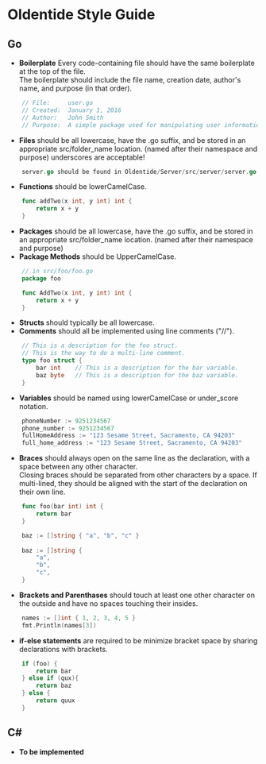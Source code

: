 # Oldentide Style Guide

## Go

* **Boilerplate** Every code-containing file should have the same boilerplate at the top of the file.  
  The boilerplate should include the file name, creation date, author's name, and purpose (in that order).
```Go
    // File:     user.go
    // Created:  January 1, 2016
    // Author:   John Smith
    // Purpose:  A simple package used for manipulating user information.
```

* **Files** should be all lowercase, have the .go suffix, and be stored in an appropriate src/folder\_name location. (named after their namespace and purpose)
  underscores are acceptable!
```Go
    server.go should be found in Oldentide/Server/src/server/server.go
```

* **Functions** should be lowerCamelCase.
```Go
    func addTwo(x int, y int) int {
        return x + y
    }
```

* **Packages** should be all lowercase, have the .go suffix, and be stored in an appropriate src/folder\_name location. (named after their namespace and purpose)
* **Package Methods** should be UpperCamelCase.
```Go
    // in src/foo/foo.go
    package foo

    func AddTwo(x int, y int) int {
        return x + y
    }
```

* **Structs** should typically be all lowercase.
* **Comments** should all be implemented using line comments ("//").
```Go
    // This is a description for the foo struct.
    // This is the way to do a multi-line comment.
    type foo struct {
        bar int    // This is a description for the bar variable.
        baz byte   // This is a description for the baz variable.
    }
```

* **Variables** should be named using lowerCamelCase or under\_score notation.
```Go
    phoneNumber := 9251234567
    phone_number := 9251234567
    fullHomeAddress := "123 Sesame Street, Sacramento, CA 94203"
    full_home_address := "123 Sesame Street, Sacramento, CA 94203"
```

* **Braces** should always open on the same line as the declaration, with a space between any other character.  
  Closing braces should be separated from other characters by a space.  If multi-lined, they should be aligned with the start of the declaration on their own line.
```Go
    func foo(bar int) int {
        return bar
    }

    baz := []string { "a", "b", "c" }
    
    baz := []string {
        "a",
        "b",
        "c",
    }
```

* **Brackets and Parenthases** should touch at least one other character on the outside and have no spaces touching their insides.
```Go
    names := []int { 1, 2, 3, 4, 5 }
    fmt.Println(names[3])
```

* **if-else statements** are required to be minimize bracket space by sharing declarations with brackets.
```Go
    if (foo) {
        return bar
    } else if (qux){
        return baz
    } else {
        return quux
    }
```

## C# 

* **To be implemented**
